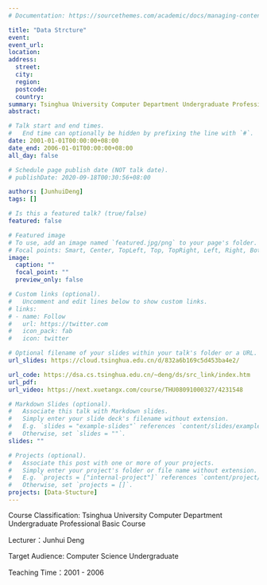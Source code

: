 ```yaml
---
# Documentation: https://sourcethemes.com/academic/docs/managing-content/

title: "Data Strcture"
event: 
event_url: 
location:
address:
  street:
  city:
  region:
  postcode:
  country:
summary: Tsinghua University Computer Department Undergraduate Professional Basic Course
abstract: 

# Talk start and end times.
#   End time can optionally be hidden by prefixing the line with `#`.
date: 2001-01-01T00:00:00+08:00
date_end: 2006-01-01T00:00:00+08:00
all_day: false

# Schedule page publish date (NOT talk date).
# publishDate: 2020-09-18T00:30:56+08:00

authors: [JunhuiDeng]
tags: []

# Is this a featured talk? (true/false)
featured: false

# Featured image
# To use, add an image named `featured.jpg/png` to your page's folder. 
# Focal points: Smart, Center, TopLeft, Top, TopRight, Left, Right, BottomLeft, Bottom, BottomRight.
image:
  caption: ""
  focal_point: ""
  preview_only: false

# Custom links (optional).
#   Uncomment and edit lines below to show custom links.
# links:
# - name: Follow
#   url: https://twitter.com
#   icon_pack: fab
#   icon: twitter

# Optional filename of your slides within your talk's folder or a URL.
url_slides: https://cloud.tsinghua.edu.cn/d/832a6b169c5d453ba4e2/

url_code: https://dsa.cs.tsinghua.edu.cn/~deng/ds/src_link/index.htm
url_pdf: 
url_video: https://next.xuetangx.com/course/THU08091000327/4231548

# Markdown Slides (optional).
#   Associate this talk with Markdown slides.
#   Simply enter your slide deck's filename without extension.
#   E.g. `slides = "example-slides"` references `content/slides/example-slides.md`.
#   Otherwise, set `slides = ""`.
slides: ""

# Projects (optional).
#   Associate this post with one or more of your projects.
#   Simply enter your project's folder or file name without extension.
#   E.g. `projects = ["internal-project"]` references `content/project/deep-learning/index.md`.
#   Otherwise, set `projects = []`.
projects: [Data-Stucture]
---
```

Course Classification: Tsinghua University Computer Department Undergraduate Professional Basic Course

Lecturer：Junhui Deng

Target Audience: Computer Science Undergraduate

Teaching Time：2001 - 2006